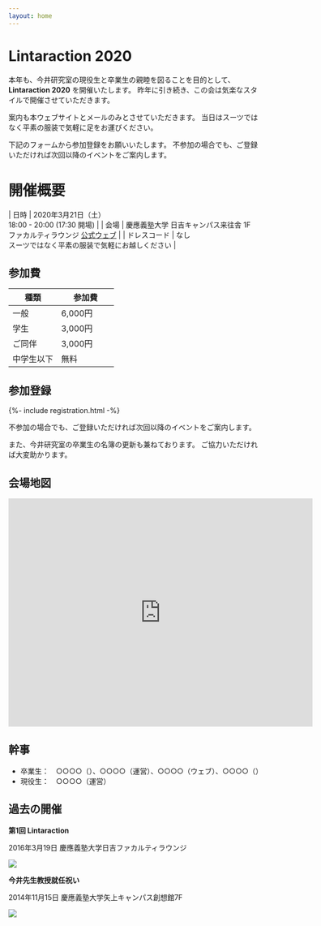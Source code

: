 ```yaml
---
layout: home
---
```


# Lintaraction 2020

本年も、今井研究室の現役生と卒業生の親睦を図ることを目的として、
**Lintaraction 2020** を開催いたします。
昨年に引き続き、この会は気楽なスタイルで開催させていただきます。

案内も本ウェブサイトとメールのみとさせていただきます。
当日はスーツではなく平素の服装で気軽に足をお運びください。

下記のフォームから参加登録をお願いいたします。
不参加の場合でも、ご登録いただければ次回以降のイベントをご案内します。

# 開催概要

| 日時 | 2020年3月21日（土）<br> 18:00 - 20:00 (17:30 開場) |
| 会場 | 慶應義塾大学 日吉キャンパス来往舎 1F <br> ファカルティラウンジ [公式ウェブ](http://hiyoshi-facultylounge.jp/) |
| ドレスコード | なし <br> スーツではなく平素の服装で気軽にお越しください |

## 参加費

|  種類  |  参加費　　　 |
|  --- |  ---- |
| 一般   | 6,000円 |
| 学生   | 3,000円 |
| ご同伴 | 3,000円 |
| 中学生以下 | 無料 |

## 参加登録

{%- include registration.html -%}

不参加の場合でも、ご登録いただければ次回以降のイベントをご案内します。

また、今井研究室の卒業生の名簿の更新も兼ねております。
ご協力いただければ大変助かります。

## 会場地図

<div class="google-maps" style="text-align:center;">
<iframe src="https://www.google.com/maps/embed?pb=!1m14!1m8!1m3!1d6492.0590623223825!2d139.65010964544706!3d35.55297285396277!3m2!1i1024!2i768!4f13.1!3m3!1m2!1s0x0%3A0x4bd7514a1c382514!2z44OV44Kh44Kr44Or44OG44Kj44Op44Km44Oz44K4!5e0!3m2!1sja!2sjp!4v1545745293120" width="600" height="450" frameborder="0" style="border:0" allowfullscreen></iframe>
</div>

## 幹事

- 卒業生：　○○○○（）、○○○○（運営）、○○○○（ウェブ）、○○○○（）
- 現役生：　○○○○（運営）


## 過去の開催

**第1回 Lintaraction**

2016年3月19日 慶應義塾大学日吉ファカルティラウンジ

![](image/2016-03-19.jpg)

**今井先生教授就任祝い**

2014年11月15日 慶應義塾大学矢上キャンパス創想館7F

![](image/2014-11-15.jpg)
